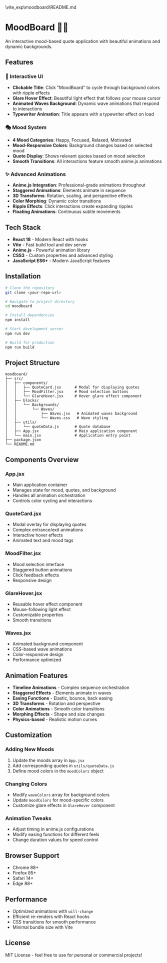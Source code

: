 \vite_exp\moodboard\README.md
# MoodBoard 🧘‍♀️

An interactive mood-based quote application with beautiful animations and dynamic backgrounds.

## Features

### 🎨 Interactive UI
- **Clickable Title**: Click "MoodBoard" to cycle through background colors with ripple effects
- **Glare Hover Effect**: Beautiful light effect that follows your mouse cursor
- **Animated Waves Background**: Dynamic wave animations that respond to interactions
- **Typewriter Animation**: Title appears with a typewriter effect on load

### 🎭 Mood System
- **4 Mood Categories**: Happy, Focused, Relaxed, Motivated
- **Mood-Responsive Colors**: Background changes based on selected mood
- **Quote Display**: Shows relevant quotes based on mood selection
- **Smooth Transitions**: All interactions feature smooth anime.js animations

### ✨ Advanced Animations
- **Anime.js Integration**: Professional-grade animations throughout
- **Staggered Animations**: Elements animate in sequence
- **3D Transforms**: Rotation, scaling, and perspective effects
- **Color Morphing**: Dynamic color transitions
- **Ripple Effects**: Click interactions create expanding ripples
- **Floating Animations**: Continuous subtle movements

## Tech Stack

- **React 18** - Modern React with hooks
- **Vite** - Fast build tool and dev server
- **Anime.js** - Powerful animation library
- **CSS3** - Custom properties and advanced styling
- **JavaScript ES6+** - Modern JavaScript features

## Installation

```bash
# Clone the repository
git clone <your-repo-url>

# Navigate to project directory
cd moodboard

# Install dependencies
npm install

# Start development server
npm run dev

# Build for production
npm run build
```

## Project Structure

```
moodboard/
├── src/
│   ├── components/
│   │   ├── QuoteCard.jsx      # Modal for displaying quotes
│   │   ├── MoodFilter.jsx     # Mood selection buttons
│   │   └── GlareHover.jsx     # Hover glare effect component
│   ├── blocks/
│   │   └── Backgrounds/
│   │       └── Waves/
│   │           ├── Waves.jsx   # Animated waves background
│   │           └── Waves.css   # Wave styling
│   ├── utils/
│   │   └── quoteData.js       # Quote database
│   ├── App.jsx                # Main application component
│   └── main.jsx               # Application entry point
├── package.json
└── README.md
```

## Components Overview

### App.jsx
- Main application container
- Manages state for mood, quotes, and background
- Handles all animation orchestration
- Controls color cycling and interactions

### QuoteCard.jsx
- Modal overlay for displaying quotes
- Complex entrance/exit animations
- Interactive hover effects
- Animated text and mood tags

### MoodFilter.jsx
- Mood selection interface
- Staggered button animations
- Click feedback effects
- Responsive design

### GlareHover.jsx
- Reusable hover effect component
- Mouse-following light effect
- Customizable properties
- Smooth transitions

### Waves.jsx
- Animated background component
- CSS-based wave animations
- Color-responsive design
- Performance optimized

## Animation Features

- **Timeline Animations** - Complex sequence orchestration
- **Staggered Effects** - Elements animate in waves
- **Easing Functions** - Elastic, bounce, back easing
- **3D Transforms** - Rotation and perspective
- **Color Animations** - Smooth color transitions
- **Morphing Effects** - Shape and size changes
- **Physics-based** - Realistic motion curves

## Customization

### Adding New Moods
1. Update the moods array in `App.jsx`
2. Add corresponding quotes in `utils/quoteData.js`
3. Define mood colors in the `moodColors` object

### Changing Colors
- Modify `waveColors` array for background colors
- Update `moodColors` for mood-specific colors
- Customize glare effects in `GlareHover` component

### Animation Tweaks
- Adjust timing in anime.js configurations
- Modify easing functions for different feels
- Change duration values for speed control

## Browser Support

- Chrome 88+
- Firefox 85+
- Safari 14+
- Edge 88+

## Performance

- Optimized animations with `will-change`
- Efficient re-renders with React hooks
- CSS transitions for smooth performance
- Minimal bundle size with Vite

## License

MIT License - feel free to use for personal or commercial projects!
